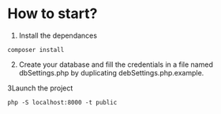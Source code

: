 # How to start?

1. Install the dependances

```terminal
composer install
```

2. Create your database and fill the credentials in a file named dbSettings.php by duplicating debSettings.php.example.

3Launch the project

```terminal
php -S localhost:8000 -t public 
```
